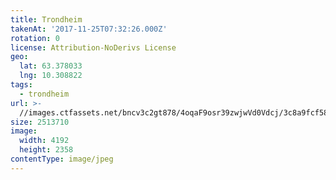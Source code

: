 ```yaml
---
title: Trondheim
takenAt: '2017-11-25T07:32:26.000Z'
rotation: 0
license: Attribution-NoDerivs License
geo:
  lat: 63.378033
  lng: 10.308822
tags:
  - trondheim
url: >-
  //images.ctfassets.net/bncv3c2gt878/4oqaF9osr39zwjwVd0Vdcj/3c8a9fcf58b2b85f25df0b164f4fa4ce/trondheim_38631854391_o
size: 2513710
image:
  width: 4192
  height: 2358
contentType: image/jpeg
---
```


